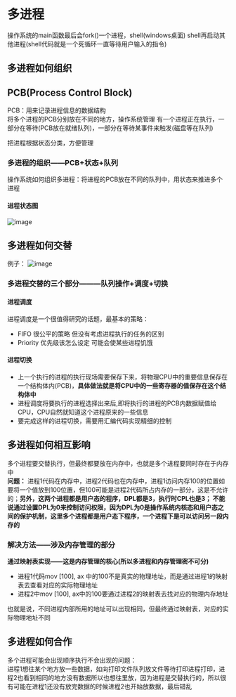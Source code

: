 # 多进程  

操作系统的main函数最后会fork()一个进程，shell(windows桌面)  shell再启动其他进程(shell代码就是一个死循环一直等待用户输入的指令)  

## 多进程如何组织  

## PCB(Process Control Block)  

PCB：用来记录进程信息的数据结构  
将多个进程的PCB分别放在不同的地方，操作系统管理  有一个进程正在执行，一部分在等待(PCB放在就绪队列)，一部分在等待某事件来触发(磁盘等在队列)  

把进程根据状态分类，方便管理  

### 多进程的组织——PCB+状态+队列  

操作系统如何组织多进程：将进程的PCB放在不同的队列中，用状态来推进多个进程  

#### 进程状态图  

![image](https://user-images.githubusercontent.com/58176267/155971537-e05ed292-dfe6-4276-b539-64d95b1a77b1.png)

## 多进程如何交替  

例子：
![image](https://user-images.githubusercontent.com/58176267/155972500-d2667bed-2dcc-4d36-9701-6087a17ca940.png)

### 多进程交替的三个部分———队列操作+调度+切换  

#### 进程调度    

进程调度是一个很值得研究的话题，最基本的策略： 
* FIFO 很公平的策略 但没有考虑进程执行的任务的区别  
* Priority  优先级该怎么设定 可能会使某些进程饥饿  

#### 进程切换  

* 上一个执行的进程的执行现场需要保存下来，将物理CPU中的重要信息保存在一个结构体内(PCB)，**具体做法就是将CPU中的一些寄存器的值保存在这个结构体中**  
* 进程调度将要执行的进程选择出来后,即将执行的进程的PCB内数据赋值给CPU，CPU自然就知道这个进程原来的一些信息
* 要完成这样的进程切换，需要用汇编代码实现精细的控制  


## 多进程如何相互影响  

多个进程要交替执行，但最终都要放在内存中，也就是多个进程要同时存在于内存中  
**问题：** 进程1代码在内存中，进程2代码也在内存中，进程1访问内存100的位置如要将一个值放到100位置，但100可能是进程2代码所占内存的一部分，这是不允许的；**另外，这两个进程都是用户态的程序，DPL都是3，执行时CPL也是3； 不能说通过设置DPL为0来控制访问权限，因为DPL为0是操作系统内核态和用户态之间的保护机制，这里多个进程都是用户态下程序，一个进程下是可以访问另一段内存的**  

### 解决方法——涉及内存管理的部分  

**通过映射表实现——这是内存管理的核心(所以多进程和内存管理密不可分)**  

* 进程1代码mov [100], ax 中的100不是真实的物理地址，而是通过进程1的映射表去查看对应的实际物理地址  
* 进程2中mov [100], ax中的100要通过进程2的映射表去找对应的物理内存地址  

也就是说，不同进程内部所用的地址可以出现相同，但最终通过映射表，对应的实际物理地址不同  

## 多进程如何合作  

多个进程可能会出现顺序执行不会出现的问题：  
进程1想往某个地方放一些数据，如向打印文件队列放文件等待打印进程打印，进程2也看到相同的地方没有数据所以也想往里放，因为进程是交替执行的，所以很有可能在进程1还没有放完数据的时候进程2也开始放数据，最后错乱



